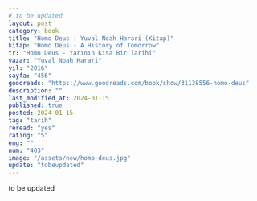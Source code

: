 ```yaml
---
# to be updated
layout: post
category: book
title: "Homo Deus | Yuval Noah Harari (Kitap)"
kitap: "Homo Deus - A History of Tomorrow"
tr: "Homo Deus - Yarının Kısa Bir Tarihi"
yazar: "Yuval Noah Harari"
yil: "2016"
sayfa: "456"
goodreads: "https://www.goodreads.com/book/show/31138556-homo-deus"
description: ""
last_modified_at: 2024-01-15
published: true
posted: 2024-01-15
tag: "tarih"
reread: "yes"
rating: "5"
eng: ""
num: "403"
image: "/assets/new/homo-deus.jpg"
update: "tobeupdated"
---
```


to be updated
